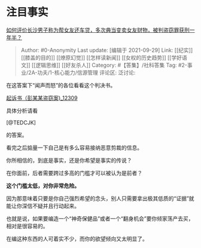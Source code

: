 # 注目事实
[如何评价长沙男子称为帮女友还车贷，多次典当变卖女友财物，被判盗窃罪获刑一年半？](https://www.zhihu.com/question/489632025/answer/2146935196)

> Author: #0-Anonymity
> Last update: [编辑于 2021-09-29]
> Link: [[纪实]] [[膝盖的目的]] [[燎原幻觉]] [[怎样读新闻]] [[女权的历史趋势]] [[学好语文]] [[逻辑思维]] [[好友杀人]]
> Category: #【答集】/社科答集
> Tag: #2-事业/2A-功夫/1-核心能力/信源管理
> 评论区:
> 泛讨论:

在这答案下“闻声而怒”的各位看看这个判决书。

[起诉书（彭某某盗窃案)_12309](https://link.zhihu.com/?target=https%3A//www.12309.gov.cn/12309/gj/hun/css/csstxq/zjxflws/202106/t20210621_9797963.shtml)

具体分析请看

[@TEDCJK]

的答案。

看完之后掂量一下自己是有多么容易接纳恶意剪裁的信息。

你所相信的，到底是事实，还是你希望是事实的传说？

在你面前，后者需要跨过多高的门槛才可以被认为是前者？

**这个门槛太低，对你非常危险。**

因为那意味着只要是你自己强烈希望的念头，别人只需要拿出极其低质的“证据”就能让你深信不疑并且行动起来。

也就是说，如果要编造一个“神奇保健品”或者一个“翻身机会”要你倾家荡产去买，相对是很容易的。

在编这种东西的人可着实不少，而你的欲望倾向又太明显了。
